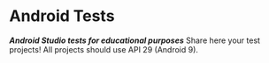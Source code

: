 # Android Tests
***Android Studio tests for educational purposes***
Share here your test projects! All projects should use API 29 (Android 9).
